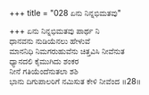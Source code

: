 +++
title = "028 ಏನು ನಿನ್ನಭಿಮತವು"

+++
ಏನು ನಿನ್ನಭಿಮತವು ಪಾರ್ಥ ನಿ  
ಧಾನವನು ನುಡಿಯೆನಲು ಹೇಳುವೆ  
ಮಾನನಿಧಿ ನಿಮಗರುಹುವೆನು ಚಿತ್ತವಿಸಿ ನೀವೆನುತ   
ಧ್ಯಾನದಲಿ ಕೈಮುಗಿದು ಶಂಕರ  
ನೀನೆ ಗತಿಯೆಂದೆನುತಲಾ ಶಶಿ  
ಭಾನು ದಿಗುಪಾಲರಿಗೆ ನಮಿಸುತ ಕೇಳಿ ನೀವೆಂದ     ॥28॥